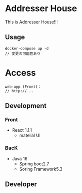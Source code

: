 # Addresser House
This is Addresser House!!!

##  Usage
```
docker-compose up -d
// 変更の可能性あり
```

# Access
```
web-app (Front)：
// http://...
```

## Development
### Front
- React 1.1.1
  - matelial UI

### BacK
- Java 16
  - Spring boot2.7
  - Soring Framework5.3

## Developer
